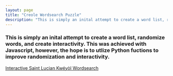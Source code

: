 ```yaml
---
layout: page
title: "Creole Wordsearch Puzzle"
description: "This is simply an inital attempt to create a word list, randomize words, and create interactivity. This was achieved with Javascript, however, the hope is to utlize Python fuctions to improve randomization and interactivity."
---
```



<link rel="stylesheet" href="{{https://llord1.github.io/2020/07/08/creolewordsearch}}/css/wordsearching.css">


### This is simply an inital attempt to create a word list, randomize words, and create interactivity. This was achieved with Javascript, however, the hope is to utlize Python fuctions to improve randomization and interactivity.


[Interactive Saint Lucian Kwéyòl Wordsearch](https://kopwann.weebly.com/)